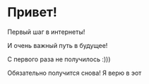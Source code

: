# Привет!

Первый шаг в интернеты!

И очень важный путь в будущее!

С первого раза не получилось :)))

Обязательно получится снова! Я верю в эот
